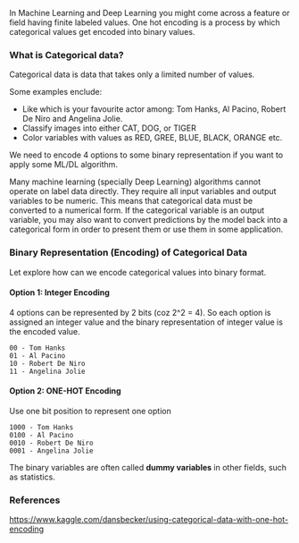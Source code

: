 In Machine Learning and Deep Learning you might come across a feature or field having finite labeled values. One hot encoding is a process by which categorical values get encoded into binary values. 

### What is Categorical data?
Categorical data is data that takes only a limited number of values.

Some examples enclude:
- Like which is your favourite actor among: Tom Hanks, Al Pacino, Robert De Niro and Angelina Jolie.
- Classify images into either CAT, DOG, or TIGER
- Color variables with values as RED, GREE, BLUE, BLACK, ORANGE etc. 

We need to encode 4 options to some binary representation if you want to apply some ML/DL algorithm. 

Many machine learning (specially Deep Learning) algorithms cannot operate on label data directly. They require all input variables and output variables to be numeric. This means that categorical data must be converted to a numerical form. If the categorical variable is an output variable, you may also want to convert predictions by the model back into a categorical form in order to present them or use them in some application.

### Binary Representation (Encoding) of Categorical Data
Let explore how can we encode categorical values into binary format. 

#### Option 1: Integer Encoding
4 options can be represented by 2 bits (coz 2^2 = 4). So each option is assigned an integer value and the binary representation of integer value is the encoded value. 

```
00 - Tom Hanks
01 - Al Pacino
10 - Robert De Niro
11 - Angelina Jolie
```

#### Option 2: ONE-HOT Encoding
Use one bit position to represent one option
```
1000 - Tom Hanks
0100 - Al Pacino
0010 - Robert De Niro
0001 - Angelina Jolie
```
The binary variables are often called **dummy variables** in other fields, such as statistics.


### References
https://www.kaggle.com/dansbecker/using-categorical-data-with-one-hot-encoding
